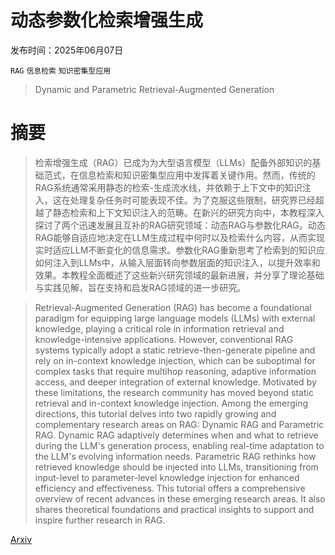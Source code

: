 # 动态参数化检索增强生成

发布时间：2025年06月07日

`RAG` `信息检索` `知识密集型应用`

> Dynamic and Parametric Retrieval-Augmented Generation

# 摘要

> 检索增强生成（RAG）已成为为大型语言模型（LLMs）配备外部知识的基础范式，在信息检索和知识密集型应用中发挥着关键作用。然而，传统的RAG系统通常采用静态的检索-生成流水线，并依赖于上下文中的知识注入，这在处理复杂任务时可能表现不佳。为了克服这些限制，研究界已经超越了静态检索和上下文知识注入的范畴。在新兴的研究方向中，本教程深入探讨了两个迅速发展且互补的RAG研究领域：动态RAG与参数化RAG。动态RAG能够自适应地决定在LLM生成过程中何时以及检索什么内容，从而实现实时适应LLM不断变化的信息需求。参数化RAG重新思考了检索到的知识应如何注入到LLMs中，从输入层面转向参数层面的知识注入，以提升效率和效果。本教程全面概述了这些新兴研究领域的最新进展，并分享了理论基础与实践见解，旨在支持和启发RAG领域的进一步研究。

> Retrieval-Augmented Generation (RAG) has become a foundational paradigm for equipping large language models (LLMs) with external knowledge, playing a critical role in information retrieval and knowledge-intensive applications. However, conventional RAG systems typically adopt a static retrieve-then-generate pipeline and rely on in-context knowledge injection, which can be suboptimal for complex tasks that require multihop reasoning, adaptive information access, and deeper integration of external knowledge. Motivated by these limitations, the research community has moved beyond static retrieval and in-context knowledge injection. Among the emerging directions, this tutorial delves into two rapidly growing and complementary research areas on RAG: Dynamic RAG and Parametric RAG. Dynamic RAG adaptively determines when and what to retrieve during the LLM's generation process, enabling real-time adaptation to the LLM's evolving information needs. Parametric RAG rethinks how retrieved knowledge should be injected into LLMs, transitioning from input-level to parameter-level knowledge injection for enhanced efficiency and effectiveness. This tutorial offers a comprehensive overview of recent advances in these emerging research areas. It also shares theoretical foundations and practical insights to support and inspire further research in RAG.

[Arxiv](https://arxiv.org/abs/2506.06704)